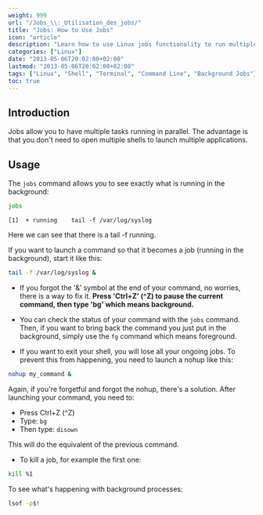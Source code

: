 ```yaml
---
weight: 999
url: "/Jobs_\\:_Utilisation_des_jobs/"
title: "Jobs: How to Use Jobs"
icon: "article"
description: "Learn how to use Linux jobs functionality to run multiple tasks in parallel without needing multiple shells."
categories: ["Linux"]
date: "2013-05-06T20:02:00+02:00"
lastmod: "2013-05-06T20:02:00+02:00"
tags: ["Linux", "Shell", "Terminal", "Command Line", "Background Jobs"]
toc: true
---
```


## Introduction

Jobs allow you to have multiple tasks running in parallel. The advantage is that you don't need to open multiple shells to launch multiple applications.

## Usage

The `jobs` command allows you to see exactly what is running in the background:

```bash
jobs
```

```
[1]  + running    tail -f /var/log/syslog
```

Here we can see that there is a tail -f running.

If you want to launch a command so that it becomes a job (running in the background), start it like this:

```bash
tail -f /var/log/syslog &
```

- If you forgot the '&' symbol at the end of your command, no worries, there is a way to fix it. **Press 'Ctrl+Z' (^Z) to pause the current command, then type 'bg' which means background.**

- You can check the status of your command with the `jobs` command. Then, if you want to bring back the command you just put in the background, simply use the `fg` command which means foreground.

- If you want to exit your shell, you will lose all your ongoing jobs. To prevent this from happening, you need to launch a nohup like this:

```bash
nohup my_command &
```

Again, if you're forgetful and forgot the nohup, there's a solution. After launching your command, you need to:

- Press Ctrl+Z (^Z)
- Type: `bg`
- Then type: `disown`

This will do the equivalent of the previous command.

- To kill a job, for example the first one:

```bash
kill %1
```

To see what's happening with background processes:

```bash
lsof -p$!
```